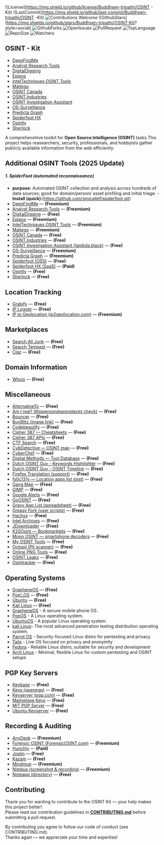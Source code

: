 



![License](https://img.shield.io/github/license/Buddhsen-tripathi/OSINT - Kit)
![LastCommit](https://img.shield.io/github/last-commit/Buddhsen-tripathi/OSINT -Kit)
![Contributions Welcome](https://img.shields.io/badge/contributors-welcome-brightgreen)
![GithubStars](https://img.shields.io/github/stars/Buddhsen-tripathi/OSINT-Kit? style=social)
![GithubForks](https://img.shields.io/github/forks/Buddhsen-tripathi/OSINT-Kit?style=social)
![OpenIssues](https://img.shields.io/github/issues/Buddhsen-tripathi/OSINT-Kit)
![PullRequest](https://img.shields.io/github/issues-pr/Buddhsen-tripathi/OSINT-Kit)
![TopLanguage](https://img.shields.io/github/languages/top/Buddhsen-tripathi/OSINT-Kit)
![RepoSize](https://img.shields.io/github/repo-size/Buddhsen-tripathi/OSINT-Kit)
![Watchers](https://img.shields.io/github/watchers/Buddhsen-tripathi/OSINT-Kit?style=social)

## OSINT - Kit

- [DeepFindMe](https://www.deepfind.me/)
- [Analyst Research Tools](https://analystresearchtools.com/)
- [DigitalDigging](https://digitaldigging.org/osint/)
- [Epieos](https://epieos.com/)
- [IntelTechniques OSINT Tools](https://inteltechniques.com/tools/)
- [Maltego](https://maltego.com/product-features/)
- [OSINT Canada](https://www.osintcanada.com/home)
- [OSINT.Industries](https://www.osint.industries/)
- [OSINT Investigation Assistant](https://lambda.black/osint.html)
- [OS-Surveillance](https://www.os-surveillance.io/)
- [Predicta Graph](https://beta.predictagraph.com/)
- [Spiderfoot HX](https://login.hx.spiderfoot.net/signin?)
- [Osintly](https://osint.ly/)
- [Sherlock](https://github.com/sherlock-project/sherlock)

A comprehenshive toolkit for **Open Source Intelligence (OSINT)** tasks.This project helps reasearchers, security, professionals, and hobbyists gather publicly available information from the web efficiently.

##  Additional OSINT Tools (2025 Update)
##### 1. SpiderFoot (automated reconnaissance)
- **purpose:** Automated OSINT collection and analysis across hundreds of data sources; good for domain/person/ asset profiling and initial triage.
-**Install (quick):**(https://github.com/smicallef/spiderfoot.git)
- [DeepFindMe](https://www.deepfind.me/) — **(Freemium)**
- [Analyst Research Tools](https://analystresearchtools.com/) — **(Freemium)**
- [DigitalDigging](https://digitaldigging.org/osint/) — **(Free)**
- [Epieos](https://epieos.com/) — **(Freemium)**
- [IntelTechniques OSINT Tools](https://inteltechniques.com/tools/) — **(Freemium)**
- [Maltego](https://maltego.com/product-features/) — **(Freemium)**
- [OSINT Canada](https://www.osintcanada.com/home) — **(Free)**
- [OSINT.Industries](https://www.osint.industries/) — **(Free)**
- [OSINT Investigation Assistant (lambda.black)](https://lambda.black/osint.html) — **(Free)**
- [OS-Surveillance](https://www.os-surveillance.io/) — **(Freemium)**
- [Predicta Graph](https://beta.predictagraph.com/) — **(Freemium)**
- [Spiderfoot (OSS)](https://github.com/smicallef/spiderfoot) — **(Free)**
- [Spiderfoot HX (SaaS)](https://login.hx.spiderfoot.net/signin?) — **(Paid)**
- [Osintly](https://osint.ly/) — **(Free)**
- [Sherlock](https://github.com/sherlock-project/sherlock) — **(Free)**

## Location Tracking

- [Grabify](https://grabify.link/) — **(Free)**
- [IP Logger](https://iplogger.org/) — **(Free)**
- [IP to Geolocation (ip2geolocation.com)](https://ip2geolocation.com/) — **(Freemium)**

## Marketplaces

- [Search All Junk](http://searchalljunk.com/) — **(Free)**
- [Search Tempest](https://www.searchtempest.com/) — **(Free)**
- [Claz](https://claz.org/) — **(Free)**

## Domain Information

- [Whois](https://www.whois.com/) — **(Free)**

## Miscellaneous

- [AlternativeTo](https://alternativeto.net/) — **(Free)**
- [Am I real? (thispersondoesnotexist check)](https://seintpl.github.io/AmIReal/) — **(Free)**
- [Bouncer](https://github.com/The-OSINT-Newsletter/bouncer) — **(Free)**
- [BuyBlitz (image link)](https://www.cqcore.uk/wp-content/uploads/2024/06/cropped-iStock-1470800989.jpg) — **(Free)**
- [Codebeautify](https://codebeautify.org/) — **(Free)**
- [Cipher 387 — Cheatsheets](https://github.com/cipher387/cheatsheets) — **(Free)**
- [Cipher 387 APIs](https://github.com/cipher387/API-s-for-OSINT) — **(Free)**
- [CTF Search](https://ctfsearch.hackmap.win/) — **(Free)**
- [CybDetective — OSINT map](https://cybdetective.com/osintmap/) — **(Free)**
- [CyberChef](https://gchq.github.io/CyberChef) — **(Free)**
- [Digital Methods — Tool Database](https://wiki.digitalmethods.net/Dmi/ToolDatabase) — **(Free)**
- [Dutch OSINT Guy - Keywords Highlighter](https://github.com/Dutchosintguy/keywords-highlight-bookmark/) — **(Free)**
- [Dutch OSINT Guy - OSINT Timeline](https://github.com/Dutchosintguy/OSINT-timeline) — **(Free)**
- [Firefox Translation (support)](https://support.mozilla.org/en-US/kb/website-translation) — **(Free)**
- [fs0c131y — Location apps list (gist)](https://gist.github.com/fs0c131y/f498b21cba9ee23956fc7d7629262e9d) — **(Free)**
- [Gang Map](https://www.gangmap.com/) — **(Free)**
- [GIMP](https://www.gimp.org/) — **(Free)**
- [Google Alerts](https://www.google.com/alerts) — **(Free)**
- [GoOSINT](https://goosint.com/) — **(Free)**
- [Gravy App List (spreadsheet)](https://docs.google.com/spreadsheets/d/1Ukgd0gIWd9gpV6bOx2pcSHsVO6yIUqbjnlM4ewjO6Cs/edit?gid=1257088277#gid=1257088277) — **(Free)**
- [Greasy Fork (user scripts)](https://greasyfork.org/en/scripts) — **(Free)**
- [Hachyx](https://hackyx.io/) — **(Free)**
- [Intel Archives](https://intelligence.streamlit.app/) — **(Free)**
- [JDownloader](https://jdownloader.org/home/index) — **(Free)**
- [K2SOsint — Bookmarklets](https://github.com/K2SOsint/Bookmarklets) — **(Free)**
- [Moon OSINT — smartphone decoders](https://start.me/p/0PYlQd/decoding-smartphone-identifiers) — **(Free)**
- [My OSINT Tools](https://tools.myosint.training/) — **(Free)**
- [Octopii (PII scanner)](https://github.com/redhuntlabs/Octopii) — **(Free)**
- [Online PNG Tools](https://onlinepngtools.com/#tools) — **(Free)**
- [OSINT Leaks](https://osintleak.com/) — **(Free)**
- [Osintracker](https://www.osintracker.com/) — **(Free)**

## Operating Systems

- [GrapheneOS](https://grapheneos.org/) — **(Free)**
- [Pop!_OS](https://pop.system76.com/) — **(Free)**
- [Ubuntu](https://ubuntu.com/download/desktop) — **(Free)**
- [Kali Linux](http://kali.org/get-kali/#kali-platforms) — **(Free)**
- [GrapheneOS](https://grapheneos.org/) - A secure mobile phone OS.
- [PopOS](https://pop.system76.com/) - A Linux operating system.
- [UbuntuOS](https://ubuntu.com/download/desktop) - A popular Linux operating system.
- [kali Linux](http://kali.org/get-kali/#kali-platforms)- The most advanced penetration testing distribution operating system.
- [Parrot OS](https://www.parrotsec.org/) - Security-focused Linux distro for pentesting and privacy
- [Tails](https://tails.boum.org/) - Live OS focused on privacy and anonymity
- [Fedora](https://getfedora.org/) - Reliable Linux distro, suitable for security and development
- [Arch Linux](https://archlinux.org/) - Minimal, flexible Linux for custom pentesting and OSINT setups

## PGP Key Servers

- [Keybase](https://keybase.io/) — **(Free)**
- [Keys (openpgp)](https://keys.openpgp.org/) — **(Free)**
- [Keyserver (pgp.com)](https://keyserver.pgp.com/vkd/GetWelcomeScreen.event) — **(Free)**
- [Mailvelope Keys](https://keys.mailvelope.com/manage.html) — **(Free)**
- [MIT PGP Server](https://pgp.mit.edu/) — **(Free)**
- [Ubuntu Keyserver](https://keyserver.ubuntu.com/) — **(Free)**

## Recording & Auditing

- [AnyDesk](https://anydesk.com/en) — **(Freemium)**
- [Forensic OSINT (ForensicOSINT.com)](https://www.forensicosint.com/) — **(Freemium)**
- [Hunchly](https://hunch.ly/) — **(Paid)**
- [Joplin](https://joplinapp.org/) — **(Free)**
- [Kazam](https://github.com/henrywoo/kazam) — **(Free)**
- [Mindmup](https://mindmup.com/) — **(Freemium)**
- [Nimbus (screenshot & recording)](https://chrome.google.com/webstore/detail/nimbus-screenshot-screen/bpconcjcammlapcogcnnelfmaeghhagj?hl=en) — **(Freemium)**
- [Noteapp (directory)](https://noteapps.info/) — **(Free)**

## Contributing
Thank you for wanting to contribute to the OSINT Kit — your help makes this project better!  
Please read our contribution guidelines in **[CONTRIBUTING.md](./CONTRIBUTING.md)** before submitting a pull request.

By contributing you agree to follow our code of conduct (see CONTRIBUTING.md).  
Thanks again — we appreciate your time and expertise!

